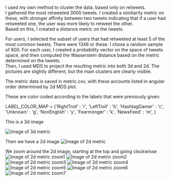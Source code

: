 

I used my own method to cluster the data, based only on retweets.  
I gathered the most retweeted 3000 tweets. 
I created a similiarity metric on these, with stronger affinity between two tweets indicating that if a user had retweeted one, the user was more likely to retweet the other.   
Based on this, I created a distance metric on the tweets.  

For users, I selected the subset of users that had retweeted at least 5 of the most common tweets.  There were 1346 or these. I chose a random sample of 800.   For each user, I created a probability vector on the space of tweets space, and then computed the Wasserstein distance based on the metric determined on the tweets.  
Then, I used MDS to project the resulting metric into both 3d and 2d.  The pictures are slightly different, but the main clusters are clearly visible.  
 
 The metric data is saved in metric.csv, with these accounts listed in angular order determined by 2d MDS plot.  
 
 These are color coded according to the labels that were previously given: 
 
LABEL_COLOR_MAP = {'RightTroll' : 'r',
                   'LeftTroll' : 'b',
                   'HashtagGamer' : 'c',
                   'Unknown' : 'g', 
                   'NonEnglish' : 'y',
                   'Fearmonger' : 'k',
                   'NewsFeed' : 'm',
                   }

This is a 3d image

![Image of 3d metric](https://github.com/DeepStateLearning/russian-troll-tweets/blob/master/3dfull1.png)

Then we have a 2d image
![Image of 2d metric](https://github.com/DeepStateLearning/russian-troll-tweets/blob/master/2dfull.png)

We zoom around the 2d image, starting at the top and going clockwisse
![Image of 2d metric zoom1](https://github.com/DeepStateLearning/russian-troll-tweets/blob/master/2dzoom1.png)
![Image of 2d metric zoom2](https://github.com/DeepStateLearning/russian-troll-tweets/blob/master/2dzoom2.png)
![Image of 2d metric zoom3](https://github.com/DeepStateLearning/russian-troll-tweets/blob/master/2dzoom3.png)
![Image of 2d metric zoom4](https://github.com/DeepStateLearning/russian-troll-tweets/blob/master/2dzoom4.png)
![Image of 2d metric zoom5](https://github.com/DeepStateLearning/russian-troll-tweets/blob/master/2dzoom5.png)
![Image of 2d metric zoom6](https://github.com/DeepStateLearning/russian-troll-tweets/blob/master/2dzoom6.png)
![Image of 2d metric zoom7](https://github.com/DeepStateLearning/russian-troll-tweets/blob/master/2dzoom7.png)
